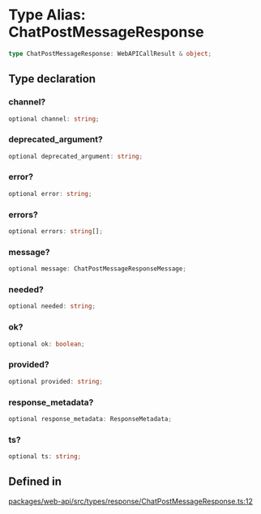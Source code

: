 # Type Alias: ChatPostMessageResponse

```ts
type ChatPostMessageResponse: WebAPICallResult & object;
```

## Type declaration

### channel?

```ts
optional channel: string;
```

### deprecated\_argument?

```ts
optional deprecated_argument: string;
```

### error?

```ts
optional error: string;
```

### errors?

```ts
optional errors: string[];
```

### message?

```ts
optional message: ChatPostMessageResponseMessage;
```

### needed?

```ts
optional needed: string;
```

### ok?

```ts
optional ok: boolean;
```

### provided?

```ts
optional provided: string;
```

### response\_metadata?

```ts
optional response_metadata: ResponseMetadata;
```

### ts?

```ts
optional ts: string;
```

## Defined in

[packages/web-api/src/types/response/ChatPostMessageResponse.ts:12](https://github.com/slackapi/node-slack-sdk/blob/c15385ef93ccdde9702f52f7d1f445999203d794/packages/web-api/src/types/response/ChatPostMessageResponse.ts#L12)
